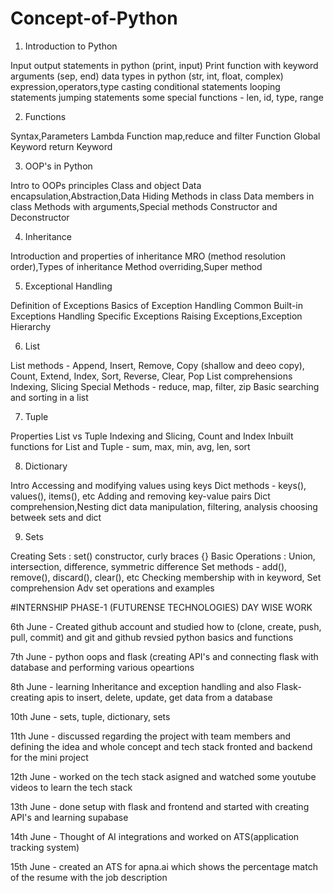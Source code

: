 # Concept-of-Python

1. Introduction to Python

Input output statements in python (print, input)
Print function with keyword arguments (sep, end)
data types in python (str, int, float, complex)
expression,operators,type casting
conditional statements
looping statements
jumping statements
some special functions - len, id, type, range

2. Functions
   
Syntax,Parameters
Lambda Function
map,reduce and filter Function
Global Keyword
return Keyword

3. OOP's in Python
   
Intro to OOPs principles
Class and object
Data encapsulation,Abstraction,Data Hiding
Methods in class
Data members in class
Methods with arguments,Special methods
Constructor and Deconstructor

4. Inheritance
   
Introduction and properties of inheritance
MRO (method resolution order),Types of inheritance
Method overriding,Super method

5. Exceptional Handling
   
Definition of Exceptions
Basics of Exception Handling
Common Built-in Exceptions
Handling Specific Exceptions
Raising Exceptions,Exception Hierarchy

6. List
    
List methods - Append, Insert, Remove, Copy (shallow and deeo copy), Count, Extend, Index, Sort, Reverse, Clear, Pop
List comprehensions
Indexing, Slicing
Special Methods - reduce, map, filter, zip
Basic searching and sorting in a list

7. Tuple
    
Properties
List vs Tuple
Indexing and Slicing, Count and Index
Inbuilt functions for List and Tuple - sum, max, min, avg, len, sort

8. Dictionary
    
Intro
Accessing and modifying values using keys
Dict methods - keys(), values(), items(), etc
Adding and removing key-value pairs
Dict comprehension,Nesting dict
data manipulation, filtering, analysis
choosing betweek sets and dict

9. Sets
    
Creating Sets : set() constructor, curly braces {}
Basic Operations : Union, intersection, difference, symmetric difference
Set methods - add(), remove(), discard(), clear(), etc
Checking membership with in keyword, Set comprehension
Adv set operations and examples


#INTERNSHIP PHASE-1 (FUTURENSE TECHNOLOGIES)
DAY WISE WORK

6th June - Created github account and studied how to (clone, create, push, pull, commit) and git and github
revsied python basics and functions

7th June - python oops and flask (creating API's and connecting flask with database and performing various opeartions

8th June - learning Inheritance and exception handling and also
Flask-creating apis to insert, delete, update, get data from a database

10th June - sets, tuple, dictionary, sets

11th June - discussed regarding the project with team members and defining the idea and whole concept and tech stack fronted and backend for the mini project

12th June - worked on the tech stack asigned and watched some youtube videos to learn the tech stack

13th June - done setup with flask and frontend and started with creating API's and learning supabase

14th June - Thought of AI integrations and worked on ATS(application tracking system) 

15th June - created an ATS for apna.ai which shows the percentage match of the resume with the job description







